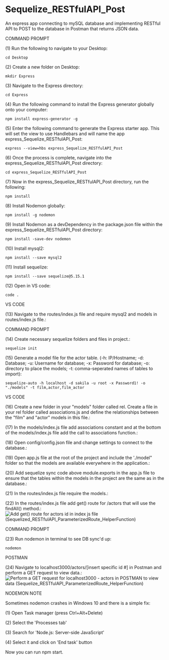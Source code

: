 # Sequelize_RESTfulAPI_Post
An express app connecting to mySQL database and implementing RESTful API to POST to the database in Postman that returns JSON data. 

COMMAND PROMPT

(1) Run the following to navigate to your Desktop: 

    cd Desktop

(2) Create a new folder on Desktop: 

    mkdir Express

(3) Navigate to the Express directory: 

    cd Express

(4) Run the following command to install the Express generator globally onto your computer: 

    npm install express-generator -g

(5) Enter the following command to generate the Express starter app. This will set the view to use Handlebars and will name the app express_Sequelize_RESTfulAPI_Post: 

    express --view=hbs express_Sequelize_RESTfulAPI_Post

(6) Once the process is complete, navigate into the express_Sequelize_RESTfulAPI_Post directory: 

    cd express_Sequelize_RESTfulAPI_Post
    
(7) Now in the express_Sequelize_RESTfulAPI_Post directory, run the following: 

    npm install

(8) Install Nodemon globally: 

    npm install -g nodemon
    
(9) Install Nodemon as a devDependency in the package.json file within the express_Sequelize_RESTfulAPI_Post directory:

    npm install -save-dev nodemon
    
(10) Install mysql2:

    npm install --save mysql2

(11) Install sequelize: 

    npm install --save sequelize@5.15.1

(12) Open in VS code:

    code . 


VS CODE

(13) Navigate to the routes/index.js file and require mysql2 and models in routes/index.js file.: 

COMMAND PROMPT

(14) Create necessary sequelize folders and files in project.:

    sequelize init

(15)  Generate a model file for the actor table. (-h: IP/Hostname; -d: Database; -u: Username for database; -x: Password for database; -o: directory to place the models; -t: comma-seperated names of tables to import):  

    sequelize-auto -h localhost -d sakila -u root -x Password1! -o "./models" -t film,actor,film_actor
    
VS CODE

(16) Create a new folder in your "models" folder called rel. Create a file in your rel folder called associations.js and define the relationships between the "film" and "actor" models in this file.: 

(17) In the models/index.js file add associations constant and at the bottom of the models/index.js file add the call to associations function.: 

(18) Open config/config.json file and change settings to connect to the database.: 

(19) Open app.js file at the root of the project and include the './model" folder so that the models are available everywhere in the application.: 

(20) Add sequelize sync code above module.exports in the app.js file to ensure that the tables within the models in the project are the same as in the database.: 

(21) In the routes/index.js file require the models.: 

(22) In the routes/index.js file add get() route for /actors that will use the findAll() method.: ![Add get() route for actors id in index js file (Sequelized_RESTfulAPI_ParameterizedRoute_HelperFunction)](https://user-images.githubusercontent.com/35668707/70664947-77fcef00-1c39-11ea-867d-d7a9bbac1b4e.JPG)

COMMAND PROMPT

(23) Run nodemon in terminal to see DB sync'd up: 

    nodemon

POSTMAN

(24) Navigate to localhost3000/actors/[insert specific id #] in Postman and perform a GET request to view data.: ![Perform a GET request for localhost3000 - actors in POSTMAN to view data (Sequelize_RESTfulAPI_ParameterizedRoute_HelperFunction)](https://user-images.githubusercontent.com/35668707/70665007-94992700-1c39-11ea-9ea1-6a7215b09346.JPG)

NODEMON NOTE

Sometimes nodemon crashes in Windows 10 and there is a simple fix:

(1) Open Task manager (press Ctrl+Alt+Delete)

(2) Select the 'Processes tab'

(3) Search for 'Node.js: Server-side JavaScript'

(4) Select it and click on 'End task' button

Now you can run npm start.
